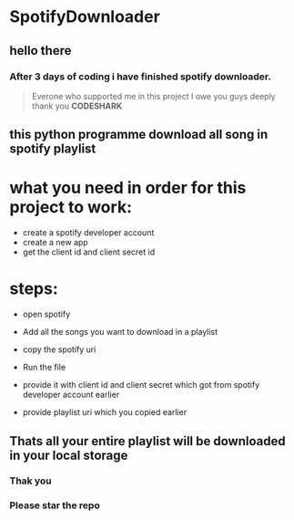 # SpotifyDownloader

## hello there

### After 3 days of coding i have finished spotify downloader.
> Everone who supported me in this project I owe you guys deeply
> thank you **CODESHARK**

## this python programme download all song in spotify playlist

# what you need in order for this project to work:
 * create a spotify developer account
 * create a new app
 * get the client id and client secret id

# steps:
 * open spotify
 * Add all the songs you want to download in a playlist
 * copy the spotify uri

 * Run the file
 * provide it with client id and client secret which got from spotify developer account earlier
 * provide playlist uri which you copied earlier

## Thats all your entire playlist will be downloaded in your local storage

### Thak you
### Please star the repo
